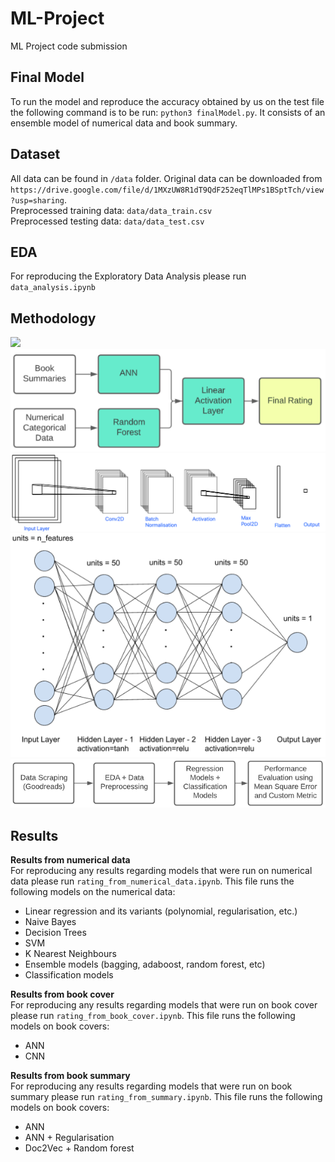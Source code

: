 # ML-Project
ML Project code submission       

## Final Model
To run the model and reproduce the accuracy obtained by us on the test file the following command is to be run: `python3 finalModel.py`. It consists of an ensemble model of numerical data and book summary.

## Dataset
All data can be found in `/data` folder.
Original data can be downloaded from `https://drive.google.com/file/d/1MXzUW8R1dT9QdF252eqTlMPs1BSptTch/view?usp=sharing`.     
Preprocessed training data: `data/data_train.csv`     
Preprocessed testing data: `data/data_test.csv`    

## EDA
For reproducing the Exploratory Data Analysis please run `data_analysis.ipynb`

## Methodology
![](./methodology/preprocessing.png)
![](./methodology/finalModel.png)
![](./methodology/cnn.png)
![](./methodology/nn.png)
![](./methodology/methodology.png)

## Results
**Results from numerical data**      
For reproducing any results regarding models that were run on numerical data please run `rating_from_numerical_data.ipynb`. This file runs the following models on the numerical data:
* Linear regression and its variants (polynomial, regularisation, etc.)
* Naive Bayes
* Decision Trees
* SVM
* K Nearest Neighbours
* Ensemble models (bagging, adaboost, random forest, etc)
* Classification models

**Results from book cover**      
For reproducing any results regarding models that were run on book cover please run `rating_from_book_cover.ipynb`. This file runs the following models on book covers:
* ANN
* CNN

**Results from book summary**      
For reproducing any results regarding models that were run on book summary please run `rating_from_summary.ipynb`. This file runs the following models on book covers:
* ANN
* ANN + Regularisation
* Doc2Vec + Random forest
